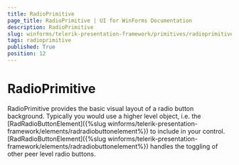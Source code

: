 ```yaml
---
title: RadioPrimitive
page_title: RadioPrimitive | UI for WinForms Documentation
description: RadioPrimitive
slug: winforms/telerik-presentation-framework/primitives/radioprimitive
tags: radioprimitive
published: True
position: 12
---
```


# RadioPrimitive

RadioPrimitive provides the basic visual layout of a radio button background. Typically you would use a higher level object, i.e. the [RadRadioButtonElement]({%slug winforms/telerik-presentation-framework/elements/radradiobuttonelement%}) to include in your control. [RadRadioButtonElement]({%slug winforms/telerik-presentation-framework/elements/radradiobuttonelement%}) handles the toggling of other peer level radio buttons.
